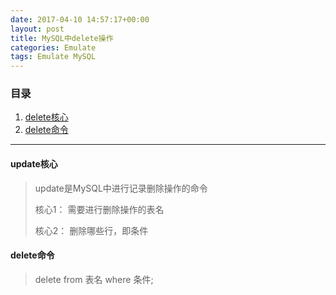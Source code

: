 ```yaml
---
date: 2017-04-10 14:57:17+00:00
layout: post
title: MySQL中delete操作
categories: Emulate
tags: Emulate MySQL
---
```


### 目录

1. [delete核心](#item1)
2. [delete命令](#item2)

---
#### <span id="item1">update核心</span>
> update是MySQL中进行记录删除操作的命令
> 
> 核心1： 需要进行删除操作的表名
> 
> 核心2： 删除哪些行，即条件


#### <span id="item2">delete命令</span>
> delete from 表名 where 条件;
